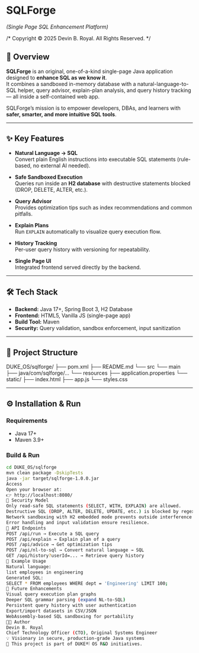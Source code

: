 # SQLForge  
*(Single Page SQL Enhancement Platform)*

/*
Copyright © 2025 Devin B. Royal.
All Rights Reserved.
*/

## 🚀 Overview
**SQLForge** is an original, one-of-a-kind single-page Java application designed to **enhance SQL as we know it**.  
It combines a sandboxed in-memory database with a natural-language-to-SQL helper, query advisor, explain-plan analysis, and query history tracking — all inside a self-contained web app.

SQLForge’s mission is to empower developers, DBAs, and learners with **safer, smarter, and more intuitive SQL tools**.

---

## ✨ Key Features
- **Natural Language → SQL**  
  Convert plain English instructions into executable SQL statements (rule-based, no external AI needed).  

- **Safe Sandboxed Execution**  
  Queries run inside an **H2 database** with destructive statements blocked (DROP, DELETE, ALTER, etc.).  

- **Query Advisor**  
  Provides optimization tips such as index recommendations and common pitfalls.  

- **Explain Plans**  
  Run `EXPLAIN` automatically to visualize query execution flow.  

- **History Tracking**  
  Per-user query history with versioning for repeatability.  

- **Single Page UI**  
  Integrated frontend served directly by the backend.  

---

## 🛠️ Tech Stack
- **Backend:** Java 17+, Spring Boot 3, H2 Database  
- **Frontend:** HTML5, Vanilla JS (single-page app)  
- **Build Tool:** Maven  
- **Security:** Query validation, sandbox enforcement, input sanitization  

---

## 📂 Project Structure
DUKE_OS/sqlforge/
├── pom.xml
├── README.md
└── src
└── main
├── java/com/sqlforge/...
└── resources
├── application.properties
└── static/
├── index.html
├── app.js
└── styles.css

---

## ⚙️ Installation & Run

### Requirements
- Java 17+  
- Maven 3.9+  

### Build & Run
```bash
cd DUKE_OS/sqlforge
mvn clean package -DskipTests
java -jar target/sqlforge-1.0.0.jar
Access
Open your browser at:
👉 http://localhost:8080/
🔐 Security Model
Only read-safe SQL statements (SELECT, WITH, EXPLAIN) are allowed.
Destructive SQL (DROP, ALTER, DELETE, UPDATE, etc.) is blocked by regex firewall.
Network sandboxing with H2 embedded mode prevents outside interference.
Error handling and input validation ensure resilience.
🧩 API Endpoints
POST /api/run → Execute a SQL query
POST /api/explain → Explain plan of a query
POST /api/advice → Get optimization tips
POST /api/nl-to-sql → Convert natural language → SQL
GET /api/history?userId=... → Retrieve query history
📖 Example Usage
Natural language:
list employees in engineering
Generated SQL:
SELECT * FROM employees WHERE dept = 'Engineering' LIMIT 100;
🔮 Future Enhancements
Visual query execution plan graphs
Deeper SQL grammar parsing (expand NL-to-SQL)
Persistent query history with user authentication
Export/import datasets in CSV/JSON
WebAssembly-based SQL sandboxing for portability
🧑‍💻 Author
Devin B. Royal
Chief Technology Officer (CTO), Original Systems Engineer
💡 Visionary in secure, production-grade Java systems
📌 This project is part of DUKEªٱ OS R&D initiatives.

